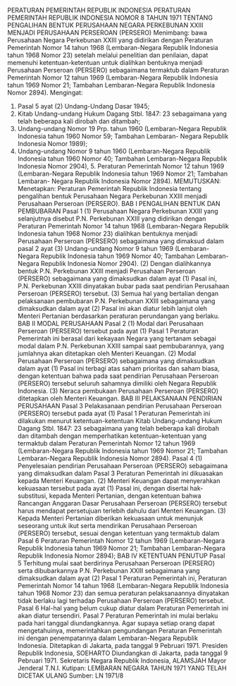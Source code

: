  PERATURAN PEMERINTAH REPUBLIK INDONESIA PERATURAN PEMERINTAH REPUBLIK INDONESIA NOMOR 8 TAHUN 1971 TENTANG PENGALIHAN BENTUK PERUSAHAAN NEGARA PERKEBUNAN XXIII MENJADI PERUSAHAAN PERSEROAN (PERSERO)
Menimbang:
 bawa Perusahaan Negara Perkebunan XXIII yang didirikan dengan Peraturan Pemerintah Nomor 14 tahun 1968 (Lembaran-Negara Republik Indonesia tahun 1968 Nomor 23) setelah melalui penelitian dan penilaian, dapat memenuhi ketentuan-ketentuan untuk dialihkan bentuknya menjadi Perusahaan Perseroan (PERSERO) sebagaimana termaktub dalam Peraturan Pemerintah Nomor 12 tahun 1969 (Lembaran-Negara Republik Indonesia tahun 1969 Nomor 21; Tambahan Lembaran-Negara Republik Indonesia Nomor 2894). Mengingat:
1. Pasal 5 ayat (2) Undang-Undang Dasar 1945;
2. Kitab Undang-undang Hukum Dagang Stbl. 1847: 23 sebagaimana yang telah beberapa kali dirobah dan ditambah;
3. Undang-undang Nomor 19 Prp. tahun 1960 (Lembaran-Negara Republik Indonesia tahun 1960 Nomor 59; Tambahan Lembaran- Negara Republik Indonesia Nomor 1989);
4. Undang-undang Nomor 9 tahun 1960 (Lembaran-Negara Republik Indonesia tahun 1960 Nomor 40; Tambahan Lembaran-Negara Republik Indonesia Nomor 2904), 5. Peraturan Pemerintah Nomor 12 tahun 1969 (Lembaran-Negara Republik Indonesia tahun 1969 Nomor 21; Tambahan Lembaran- Negara Republik Indonesia Nomor 2894).
MEMUTUSKAN:
 Menetapkan: Peraturan Pemerintah Republik Indonesia tentang pengalihan bentuk Perusahaan Negara Perkebunan XXIII menjadi Perusahaan Perseroan (PERSERO).
BAB I PENGALIHAN BENTUK DAN PEMBUBARAN
Pasal 1
(1) Perusahaan Negara Perkebunan XXIII yang selanjutnya disebut P.N. Perkebunan XXIII yang didirikan dengan Peraturan Pemerintah Nomor 14 tahun 1968 (Lembaran-Negara Republik Indonesia tahun 1968 Nomor 23) dialihkan bentuknya menjadi Perusahaan Perseroan (PERSERO) sebagaimana yang dimaksud dalam pasal 2 ayat (3) Undang-undang Nomor 9 tahun 1969 (Lembaran-Negara Republik Indonesia tahun 1969 Nomor 40; Tambahan Lembaran- Negara Republik Indonesia Nomor 2904).
(2) Dengan dialihkannya bentuk P.N. Perkebunan XXIII menjadi Perusahaan Perseroan (PERSERO) sebagaimana yang dimaksudkan dalam ayat (1) Pasal ini, P.N. Perkebunan XXIII dinyatakan bubar pada saat pendirian Perusahaan Perseroan (PERSERO) tersebut.
(3) Semua hal yang bertalian dengan pelaksanaan pembubaran P.N. Perkebunan XXIII sebagaimana yang dimaksudkan dalam ayat (2) Pasal ini akan diatur lebih lanjut oleh Menteri Pertanian berdasarkan peraturan perundangan yang berlaku.
BAB II MODAL PERUSAHAAN
Pasal 2
(1) Modal dari Perusahaan Perseroan (PERSERO) tersebut pada ayat (1) Pasal 1 Peraturan Pemerintah ini berasal dari kekayaan Negara yang tertanam sebagai modal dalam P.N. Perkebunan XXIII sampai saat pembubarannya, yang jumlahnya akan ditetapkan oleh Menteri Keuangan.
(2) Modal Perusahaan Perseroan (PERSERO) sebagaimana yang dimaksudkan dalam ayat (1) Pasal ini terbagi atas saham prioritas dan saham biasa, dengan ketentuan bahwa pada saat pendirian Perusahaan Perseroan (PERSERO) tersebut seluruh sahamnya dimiliki oleh Negara Republik Indonesia.
(3) Neraca pembukaan Perusahaan Perseroan (PERSERO) ditetapkan oleh Menteri Keuangan.
BAB III PELAKSANAAN PENDIRIAN PERUSAHAAN
Pasal 3
Pelakasanaan pendirian Perusahaan Perseroan (PERSERO) tersebut pada ayat (1) Pasal 1 Peraturan Pemerintah ini dilakukan menurut ketentuan-ketentuan Kitab Undang-undang Hukum Dagang Stbl. 1847: 23 sebagaimana yang telah beberapa kali dirobah dan ditambah dengan memperhatikan ketentuan-ketentuan yang termaktub dalam Peraturan Pemerintah Nomor 12 tahun 1969 (Lembaran-Negara Republik Indonesia tahun 1969 Nomor 21; Tambahan Lembaran-Negara Republik Indonesia Nomor 2894). Pasal 4 (1) Penyelesaian pendirian Perusahaan Perseroan (PERSERO) sebagaimana yang dimaksudkan dalam Pasal 3 Peraturan Pemerintah ini dikuasakan kepada Menteri Keuangan.
(2) Menteri Keuangan dapat menyerahkan kekuasaan tersebut pada ayat (1) Pasal ini, dengan disertai hak-substitusi, kepada Menteri Pertanian, dengan ketentuan bahwa Rancangan Anggaran Dasar Perusahaan Perseroan (PERSERO) tersebut harus mendapat persetujuan terlebih dahulu dari Menteri Keuangan.
(3) Kepada Menteri Pertanian diberikan kekuasaan untuk menunjuk seseorang untuk ikut serta mendirikan Perusahaan Perseroan (PERSERO) tersebut, sesuai dengan ketentuan yang termaktub dalam Pasal 6 Peraturan Pemerintah Nomor 12 tahun 1969 (Lembaran-Negara Republik Indonesia tahun 1969 Nomor 21; Tambahan Lembaran-Negara Republik Indonesia Nomor 2894);
BAB IV KETENTUAN PENUTUP
Pasal 5
Terhitung mulai saat berdirinya Perusahaan Perseroan (PERSERO) serta dibubarkannya P.N. Perkebunan XXIII sebagaimana yang dimaksudkan dalam ayat (2) Pasal 1 Peraturan Pemerintah ini, Peraturan Pemerintah Nomor 14 tahun 1968 (Lembaran-Negara Republik Indonesia tahun 1968 Nomor 23) dan semua peraturan pelaksanaannya dinyatakan tidak berlaku lagi terhadap Perusahaan Perseroan (PERSERO) tersebut.
Pasal 6
Hal-hal yang belum cukup diatur dalam Peraturan Pemerintah ini akan diatur tersendiri.
Pasal 7
Peraturan Pemerintah ini mulai berlaku pada hari tanggal diundangkannya. Agar supaya setiap orang dapat mengetahuinya, memerintahkan pengundangan Peraturan Pemerintah ini dengan penempatannya dalam Lembaran-Negara Republik Indonesia. Ditetapkan di Jakarta, pada tanggal 9 Pebruari 1971. Presiden Republik Indonesia, SOEHARTO Diundangkan di Jakarta, pada tanggal 9 Pebruari 1971. Sekretaris Negara Republik Indonesia, ALAMSJAH Mayor Jenderal T.N.I. Kutipan: LEMBARAN NEGARA TAHUN 1971 YANG TELAH DICETAK ULANG Sumber: LN 1971/8